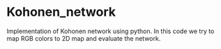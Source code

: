 # Kohonen_network

Implementation of Kohonen network using python.
In this code we try to map RGB colors to 2D map and evaluate the network.
